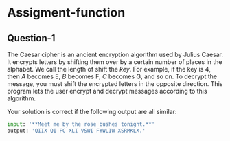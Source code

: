 # Assigment-function
## Question-1

The Caesar cipher is an ancient encryption algorithm used by Julius Caesar. It encrypts letters by shifting them over by a certain number of places in the alphabet. We call the length of shift the *key*. For example, if the key is 4, then *A* becomes E, *B* becomes F, *C* becomes G, and so on. To decrypt the message, you must shift the encrypted letters in the opposite direction. This program lets the user encrypt and decrypt messages according to this algorithm.

Your solution is correct if the following output are all similar:

```python
input: '**Meet me by the rose bushes tonight.**'
output: 'QIIX QI FC XLI VSWI FYWLIW XSRMKLX.'
```
